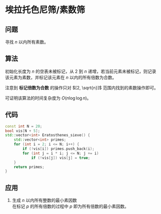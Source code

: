 # 埃拉托色尼筛/素数筛

## 问题
寻找 $n$ 以内所有素数。


## 算法
初始化长度为 $n$ 的空表未被标记，从 $2$ 到 $n$ 递增，若当前元素未被标记，则记录该元素为素数，并标记该元素在 $n$ 以内的所有倍数为合数。

注意到 **标记倍数为合数** 的操作只对 $[2, \sqrt{n}]$ 范围内找到的素数操作即可。

可证明该算法的时间复杂度为 $O(n\log \log n)$。


## 代码
```cpp
const int N = 20;
bool vis[N + 5];
std::vector<int> Eratosthenes_sieve() {
    std::vector<int> primes;
    for (int i = 2; i <= N; i++) {
        if (!vis[i]) primes.push_back(i);
        for (int j = i * i; j <= N; j += i)
            if (!vis[j]) vis[j] = true;
    }
    return primes;
}
```


## 应用
1. 生成 $n$ 以内所有整数的最小素因数  
在标记 $p$ 的所有倍数的过程中 $p$ 即为所有倍数的最小素因数。

